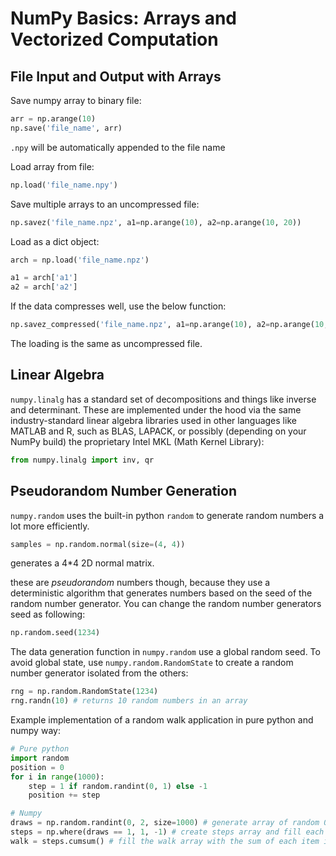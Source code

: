 # NumPy Basics: Arrays and Vectorized Computation

## File Input and Output with Arrays

Save numpy array to binary file:

```python
arr = np.arange(10)
np.save('file_name', arr)
```

`.npy` will be automatically appended to the file name

Load array from file:

```python
np.load('file_name.npy')
```

Save multiple arrays to an uncompressed file:

```python
np.savez('file_name.npz', a1=np.arange(10), a2=np.arange(10, 20))
```

Load as a dict object:

```python
arch = np.load('file_name.npz')

a1 = arch['a1']
a2 = arch['a2']
```

If the data compresses well, use the below function:

```python
np.savez_compressed('file_name.npz', a1=np.arange(10), a2=np.arange(10, 20))
```

The loading is the same as uncompressed file.

## Linear Algebra

`numpy.linalg` has a standard set of decompositions and things like inverse and determinant. These are implemented under the hood via the same industry-standard linear algebra libraries used in other languages like MATLAB and R, such as BLAS, LAPACK, or possibly (depending on your NumPy build) the proprietary Intel MKL (Math Kernel Library):

```python
from numpy.linalg import inv, qr
```

## Pseudorandom Number Generation

`numpy.random` uses the built-in python `random` to generate random numbers a lot more efficiently.

```python
samples = np.random.normal(size=(4, 4))
```

generates a 4\*4  2D normal matrix.

these are _pseudorandom_ numbers though, because they use a deterministic algorithm that generates numbers based on the seed of the random number generator. You can change the random number generators seed as following:

```python
np.random.seed(1234)
```

The data generation function in `numpy.random` use a global random seed. To avoid global state, use `numpy.random.RandomState` to create a random number generator isolated from the others:

```python
rng = np.random.RandomState(1234)
rng.randn(10) # returns 10 random numbers in an array
```

Example implementation of a random walk application in pure python and numpy way:

```python
# Pure python
import random
position = 0
for i in range(1000):
    step = 1 if random.randint(0, 1) else -1
    position += step

# Numpy
draws = np.random.randint(0, 2, size=1000) # generate array of random 0 & 1 with the length of steps
steps = np.where(draws == 1, 1, -1) # create steps array and fill each item based on the value of corresponding index at draws array; 1 if draws == 1 else -1
walk = steps.cumsum() # fill the walk array with the sum of each item in steps with the previous item
```
